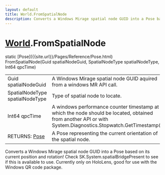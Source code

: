 ```yaml
---
layout: default
title: World.FromSpatialNode
description: Converts a Windows Mirage spatial node GUID into a Pose based on its current position and rotation! Check SK.System.spatialBridgePresent to see if this is available to use. Currently only on HoloLens, good for use with the Windows QR code package.
---
```

# [World]({{site.url}}/Pages/Reference/World.html).FromSpatialNode

<div class='signature' markdown='1'>
static [Pose]({{site.url}}/Pages/Reference/Pose.html) FromSpatialNode(Guid spatialNodeGuid, SpatialNodeType spatialNodeType, Int64 qpcTime)
</div>

|  |  |
|--|--|
|Guid spatialNodeGuid|A Windows Mirage spatial node GUID             aquired from a windows MR API call.|
|SpatialNodeType spatialNodeType|Type of spatial node to locate.|
|Int64 qpcTime|A windows performance counter timestamp at             which the node should be located, obtained from another API or             with System.Diagnostics.Stopwatch.GetTimestamp().|
|RETURNS: [Pose]({{site.url}}/Pages/Reference/Pose.html)|A Pose representing the current orientation of the spatial node.|

Converts a Windows Mirage spatial node GUID into a Pose
based on its current position and rotation! Check
SK.System.spatialBridgePresent to see if this is available to
use. Currently only on HoloLens, good for use with the Windows
QR code package.



